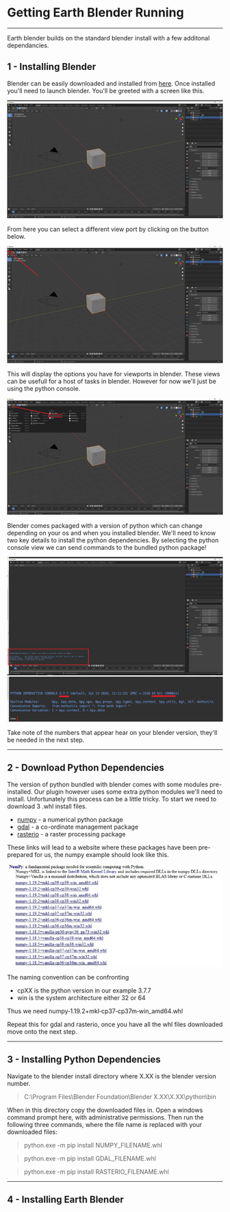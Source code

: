 # Getting Earth Blender Running
---
Earth blender builds on the standard blender install with a few additonal dependancies.

## 1 - Installing Blender

Blender can be easily downloaded and installed from [here](https://www.blender.org/download/).
Once installed you'll need to launch blender. You'll be greeted with a screen like this.

![](https://github.com/LSgeo/earth_blender/blob/main/Data/Repo_Resources/getting_started_0.jpg)

From here you can select a different view port by clicking on the button below. 

![](https://github.com/LSgeo/earth_blender/blob/main/Data/Repo_Resources/getting_started_1.jpg)

This will display the options you have for viewports in blender. These views can be usefull for a host of tasks in blender. However for now we'll just be using the python console.

![](https://github.com/LSgeo/earth_blender/blob/main/Data/Repo_Resources/getting_started_2.jpg)

Blender comes packaged with a version of python which can change depending on your os and when you installed blender. We'll need to know two key details to install the python dependencies. By selecting the python console view we can send commands to the bundled python package!

![](https://github.com/LSgeo/earth_blender/blob/main/Data/Repo_Resources/getting_started_3.jpg)
![](https://github.com/LSgeo/earth_blender/blob/main/Data/Repo_Resources/getting_started_4.jpg)
 
 Take note of the numbers that appear hear on your blender version, they'll be needed in the next step.

---
## 2 - Download Python Dependencies

The version of python bundled with blender comes with some modules pre-installed.
Our plugin however uses some extra python modules we'll need to install.
Unfortunately this process can be a little tricky. 
To start we need to download 3 .whl install files.

 - [numpy](https://www.lfd.uci.edu/~gohlke/pythonlibs/#numpy) - a numerical python package
 - [gdal](https://www.lfd.uci.edu/~gohlke/pythonlibs/#gdal) - a co-ordinate management package
 - [rasterio](https://www.lfd.uci.edu/~gohlke/pythonlibs/#rasterio) - a raster processing package
 
 These links will lead to a website where these packages have been pre-prepared for us, the numpy example should look like this.
 
 ![](https://github.com/LSgeo/earth_blender/blob/main/Data/Repo_Resources/getting_started_5.jpg)
 
The naming convention can be confronting
 - cpXX is the python version in our example 3.7.7
 - win is the system architecture either 32 or 64
 
Thus we need numpy‑1.19.2+mkl‑cp37‑cp37m‑win_amd64.whl

Repeat this for gdal and rasterio, once you have all the whl files downloaded move onto the next step.

---
## 3 - Installing Python Dependencies

Navigate to the blender install directory where X.XX is the blender version number.

>C:\Program Files\Blender Foundation\Blender X.XX\X.XX\python\bin

When in this directory copy the downloaded files in.
Open a windows command prompt here, with administrative permissions.
Then run the following three commands, where the file name is replaced with your downloaded files:

>python.exe -m pip install NUMPY_FILENAME.whl

>python.exe -m pip install GDAL_FILENAME.whl

>python.exe -m pip install RASTERIO_FILENAME.whl

---
## 4 - Installing Earth Blender
